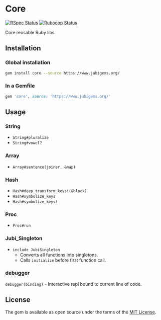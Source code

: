 # Core

[![RSpec Status](https://github.com/jubishop/core/workflows/RSpec/badge.svg)](https://github.com/jubishop/core/actions/workflows/rspec.yml)  [![Rubocop Status](https://github.com/jubishop/core/workflows/Rubocop/badge.svg)](https://github.com/jubishop/core/actions/workflowl/rubocop.yml)

Core reusable Ruby libs.

## Installation

### Global installation

```zsh
gem install core --source https://www.jubigems.org/
```

### In a Gemfile

```ruby
gem 'core', source: 'https://www.jubigems.org/'
```

## Usage

### String

- `String#pluralize`
- `String#vowel?`

### Array

- `Array#sentence(joiner, &map)`

### Hash

- `Hash#deep_transform_keys!(&block)`
- `Hash#symbolize_keys`
- `Hash#symbolize_keys!`

### Proc

- `Proc#run`

### Jubi_Singleton

- `include JubiSingleton`
  - Converts all functions into singletons.
  - Calls `initialize` before first function call.

### debugger

`debugger(binding)` - Interactive repl bound to current line of code.

## License

The gem is available as open source under the terms of the [MIT License](https://opensource.org/licenses/MIT).
